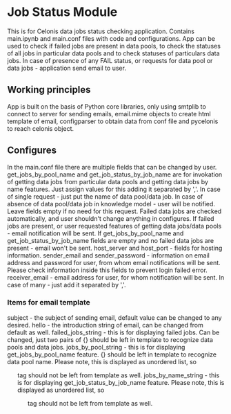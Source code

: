 # Job Status Module
This is for Celonis data jobs status checking application. Contains main.ipynb and main.conf files with code and configurations.
App can be used to check if failed jobs are present in data pools, to check the statuses of all jobs in particular data pools and to check statuses of particulars data jobs. In case of presence of any FAIL status, or requests for data pool or data jobs - application send email to user.

## Working principles
App is built on the basis of Python core libraries, only using smtplib to connect to server for sending emails, email.mime objects to create html template of email, configparser to obtain data from conf file and pycelonis to reach celonis object. 

## Configures
In the main.conf file there are multiple fields that can be changed by user. get_jobs_by_pool_name and get_job_status_by_job_name are for invokation of getting data jobs from particular data pools and getting data jobs by name features. Just assign values for this adding it separated by ','. In case of single request - just put the name of data pool/data job. In case of absence of data pool/data job in knowledge model - user will be notified. Leave fields empty if no need for this request. Failed data jobs are checked automatically, and user shouldn't change anything in configures. If failed jobs are present, or user requested features of getting data jobs/data pools - email notification will be sent. If get_jobs_by_pool_name and get_job_status_by_job_name fields are empty and no failed data jobs are present - email won't be sent.
host_server and host_port - fields for hosting information.
sender_email and sender_password - information on email address and password for user, from whom email notifications will be sent. Please check information inside this fields to prevent login failed error.
receiver_email - email address for user, for whom notification will be sent. In case of many - just add it separated by ','.

### Items for email template
subject - the subject of sending email, default value can be changed to any desired.
hello - the introduction string of email, can be changed from default as well.
failed_jobs_string - this is for displaying failed jobs. Can be changed, just two pairs of {} should be left in template to recognize data pools and data jobs.
jobs_by_pool_string - this is for displaying get_jobs_by_pool_name feature. {} should be left in template to recognize data pool name. Please note, this is displayed as unordered list, so <ul> tag should not be left from template as well.
jobs_by_name_string - this is for displaying get_job_status_by_job_name feature. Please note, this is displayed as unordered list, so <ul> tag should not be left from template as well.
